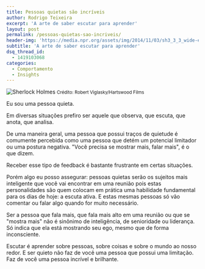 ```yaml
---
title: Pessoas quietas são incríveis
author: Rodrigo Teixeira
excerpt: 'A arte de saber escutar para aprender'
layout: post
permalink: /pessoas-quietas-sao-incriveis/
header-img: 'https://media.npr.org/assets/img/2014/11/03/sh3_3_3_wide-e9d45fe8f843df5ac1eaaef86b3bb487d7acfc36-s800-c85.jpg'
subtitle: 'A arte de saber escutar para aprender'
dsq_thread_id:
  - 1419103068
categories:
  - Comportamento
  - Insights
---
```



![Sherlock Holmes](https://media.npr.org/assets/img/2014/11/03/sh3_3_3_wide-e9d45fe8f843df5ac1eaaef86b3bb487d7acfc36-s800-c85.jpg#responsive "Sherlock Holmes")
<small>Crédito: Robert Viglasky/Hartswood Films</small>

Eu sou uma pessoa quieta. 

Em diversas situações prefiro ser aquele que observa, que escuta, que anota, que analisa. 

De uma maneira geral, uma pessoa que possui traços de quietude é comumente percebida como uma pessoa que detém um potencial limitador ou uma postura negativa. "Você precisa se mostrar mais, falar mais", é o que dizem. 

Receber esse tipo de feedback é bastante frustrante em certas situações. 

Porém algo eu posso assegurar: pessoas quietas serão os sujeitos mais inteligente que você vai encontrar em uma reunião pois estas personalidades são quem colocam em prática uma habilidade fundamental para os dias de hoje: a escuta ativa. E estas mesmas pessoas só vão comentar ou falar algo quando for muito necessário. 

Ser a pessoa que fala mais, que fala mais alto em uma reunião ou que se "mostra mais" não é sinônimo de inteligência, de senioridade ou liderança. Só indica que ela está mostrando seu ego, mesmo que de forma inconsciente. 

Escutar é aprender sobre pessoas, sobre coisas e sobre o mundo ao nosso redor. E ser quieto não faz de você uma pessoa que possui uma limitação. Faz de você uma pessoa incrível e brilhante. 